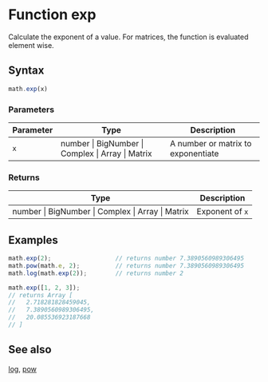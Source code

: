 # Function exp

Calculate the exponent of a value.
For matrices, the function is evaluated element wise.


## Syntax

```js
math.exp(x)
```

### Parameters

Parameter | Type | Description
--------- | ---- | -----------
`x` | number &#124; BigNumber &#124; Complex &#124; Array &#124; Matrix | A number or matrix to exponentiate

### Returns

Type | Description
---- | -----------
number &#124; BigNumber &#124; Complex &#124; Array &#124; Matrix | Exponent of `x`


## Examples

```js
math.exp(2);                  // returns number 7.3890560989306495
math.pow(math.e, 2);          // returns number 7.3890560989306495
math.log(math.exp(2));        // returns number 2

math.exp([1, 2, 3]);
// returns Array [
//   2.718281828459045,
//   7.3890560989306495,
//   20.085536923187668
// ]
```


## See also

[log](log.md),
[pow](pow.md)


<!-- Note: This file is automatically generated from source code comments. Changes made in this file will be overridden. -->
